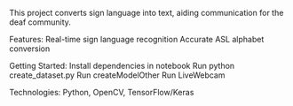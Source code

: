 This project converts sign language into text, aiding communication for the deaf community.

Features:
Real-time sign language recognition
Accurate ASL alphabet conversion

Getting Started:
Install dependencies in notebook
Run python create_dataset.py
Run createModelOther
Run LiveWebcam

Technologies:
Python, OpenCV, TensorFlow/Keras
